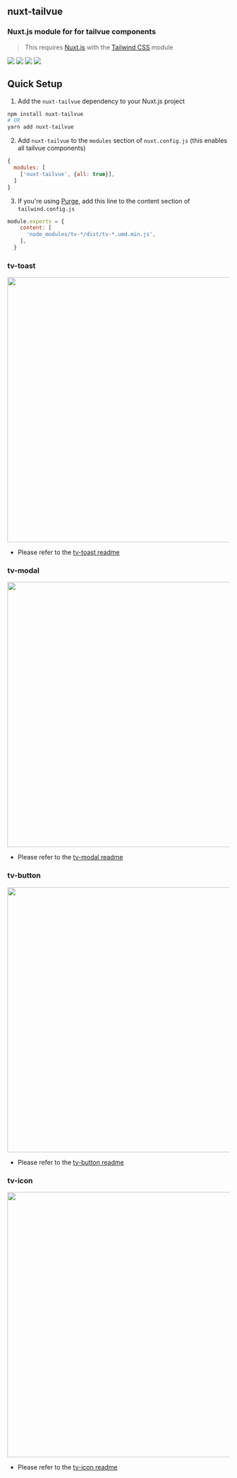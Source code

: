 ## nuxt-tailvue
### Nuxt.js module for for tailvue components
> This requires [Nuxt.js](https://nuxtjs.org) with the [Tailwind CSS](https://tailwindcss.nuxtjs.org) module


[![](https://img.shields.io/npm/v/nuxt-tailvue.svg?logo=npm&style=flat-square)](https://www.npmjs.com/package/nuxt-tailvue)
[![](https://img.shields.io/badge/nuxt.js-module-04C690.svg?style=flat-square)](https://nuxtjs.org)
[![](https://img.shields.io/npm/dt/nuxt-tailvue.svg?style=flat-square)](https://www.npmjs.com/package/nuxt-tailvue)
[![](https://img.shields.io/github/license/acidjazz/nuxt-tailvue?style=flat-square)](https://www.npmjs.com/package-nuxt-tailvue)

## Quick Setup
 1. Add the `nuxt-tailvue` dependency to your Nuxt.js project
 ```bash
 npm install nuxt-tailvue
 # OR
 yarn add nuxt-tailvue
 ```
 
 2. Add `nuxt-tailvue` to the `modules` section of `nuxt.config.js` (this enables all tailvue components)
 ```js
 {
   modules: [
     ['nuxt-tailvue', {all: true}],
   ]
 }
 ```
 
 3. If you're using [Purge](https://tailwindcss.com/docs/controlling-file-size), add this line to the content section of `tailwind.config.js`
 
 ```js
 module.exports = {
     content: [
       'node_modules/tv-*/dist/tv-*.umd.min.js',
     ],
   }
````

### tv-toast
<p align="center">
  <img src="media/toast.png" width="600" />
</p>

- Please refer to the [tv-toast readme](https://github.com/acidjazz/tv-toast)


### tv-modal
<p align="center">
  <img src="media/modal.gif" width="600" />
</p>

- Please refer to the [tv-modal readme](https://github.com/acidjazz/tv-modal)


### tv-button
<p align="center">
  <img src="media/buttons.gif" width="600" />
</p>

- Please refer to the [tv-button readme](https://github.com/acidjazz/tv-button)

### tv-icon
<p align="center">
  <img src="media/icons.gif" width="600" />
</p>

- Please refer to the [tv-icon readme](https://github.com/acidjazz/tv-icon)
